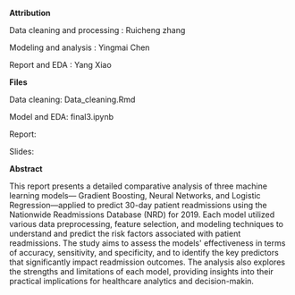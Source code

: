 **Attribution**

Data cleaning and processing : Ruicheng zhang

Modeling and analysis : Yingmai Chen

Report and EDA : Yang Xiao

**Files**

Data cleaning: Data_cleaning.Rmd

Model and EDA: final3.ipynb

Report:

Slides:

**Abstract**

This report presents a detailed comparative analysis of three machine learning models—
Gradient Boosting, Neural Networks, and Logistic Regression—applied to predict 30-day
patient readmissions using the Nationwide Readmissions Database (NRD) for 2019. Each
model utilized various data preprocessing, feature selection, and modeling techniques to
understand and predict the risk factors associated with patient readmissions. The study
aims to assess the models' effectiveness in terms of accuracy, sensitivity, and specificity, and
to identify the key predictors that significantly impact readmission outcomes. The analysis
also explores the strengths and limitations of each model, providing insights into their
practical implications for healthcare analytics and decision-makin.
